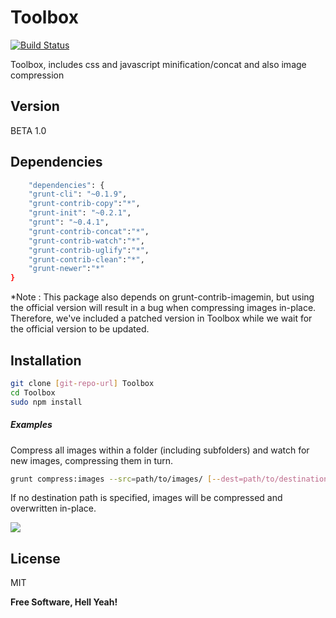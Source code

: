 Toolbox
=========
[![Build Status](https://travis-ci.org/davelamarre/Toolbox.svg?branch=master)](https://travis-ci.org/davelamarre/Toolbox)

Toolbox, includes css and javascript minification/concat and also image compression

Version
----
BETA 1.0

Dependencies
-----------

```sh
	"dependencies": {
	"grunt-cli": "~0.1.9",
	"grunt-contrib-copy":"*",
	"grunt-init": "~0.2.1",
	"grunt": "~0.4.1",
	"grunt-contrib-concat":"*",
	"grunt-contrib-watch":"*",
	"grunt-contrib-uglify":"*",
	"grunt-contrib-clean":"*",
	"grunt-newer":"*"
}
```

*Note : This package also depends on grunt-contrib-imagemin, but using the official version will result in a bug when compressing images in-place. Therefore, we've included a patched version in Toolbox while we wait for the official version to be updated.

Installation
--------------

```sh
git clone [git-repo-url] Toolbox
cd Toolbox
sudo npm install
```

##### Examples 

Compress all images within a folder (including subfolders) and watch for new images, compressing them in turn.

```sh
grunt compress:images --src=path/to/images/ [--dest=path/to/destination/]
```
If no destination path is specified, images will be compressed and overwritten in-place.

<!-- For multiple Images : 
```sh
grunt compress-images --sourceFile=working/image/*.png --destinationFile=working/image_comp/
``` -->

<!-- Concat and Compress Javascript : 
(You must also add the files to be compressed within the GruntFile.js)
```sh
grunt compress-javascript --sourceFolderPath=working/js/ --desnationFolder=working/js_concat/
``` -->

<!-- Watch for Javascript Changes and Concat and Compress Javascript : 
(You must also add the files to be compressed within the GruntFile.js)
```sh
grunt watch --sourceFolderPath=working/js/ --desnationFolder=working/js_concat/
``` -->

<a href="http://reactiongifs.com/?p=18686"><img src="http://www.reactiongifs.com/r/gross.gif"></a>

License
----

MIT


**Free Software, Hell Yeah!**

    

